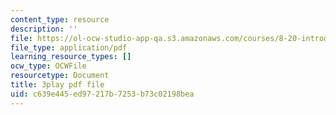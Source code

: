 ```yaml
---
content_type: resource
description: ''
file: https://ol-ocw-studio-app-qa.s3.amazonaws.com/courses/8-20-introduction-to-special-relativity-january-iap-2021/c639e445ed97217b7253b73c02198bea_Pf_PvckSdTg.pdf
file_type: application/pdf
learning_resource_types: []
ocw_type: OCWFile
resourcetype: Document
title: 3play pdf file
uid: c639e445-ed97-217b-7253-b73c02198bea
---
```


